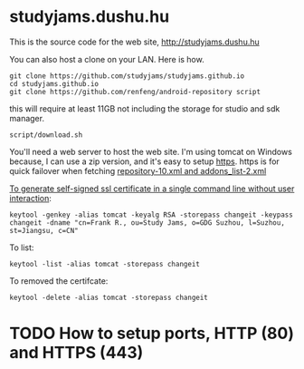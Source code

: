 # studyjams.dushu.hu

This is the source code for the web site, http://studyjams.dushu.hu

You can also host a clone on your LAN. Here is how.
```
git clone https://github.com/studyjams/studyjams.github.io
cd studyjams.github.io
git clone https://github.com/renfeng/android-repository script
```
this will require at least 11GB not including the storage for studio and sdk manager.
```
script/download.sh
```

You'll need a web server to host the web site. I'm using tomcat on Windows because, I can use a zip version, and it's easy to setup [https](http://tomcat.apache.org/tomcat-6.0-doc/ssl-howto.html#Quick_Start). https is for quick failover when fetching [repository-10.xml and addons_list-2.xml](https://github.com/renfeng/android-repository/issues/1)

[To generate self-signed ssl certificate in a single command line without user interaction](http://docs.oracle.com/javase/6/docs/technotes/tools/solaris/keytool.html#EXAMPLES):

```
keytool -genkey -alias tomcat -keyalg RSA -storepass changeit -keypass changeit -dname "cn=Frank R., ou=Study Jams, o=GDG Suzhou, l=Suzhou, st=Jiangsu, c=CN"
```

To list:

```
keytool -list -alias tomcat -storepass changeit
```

To removed the certifcate:

```
keytool -delete -alias tomcat -storepass changeit
```

# TODO How to setup ports, HTTP (80) and HTTPS (443)
